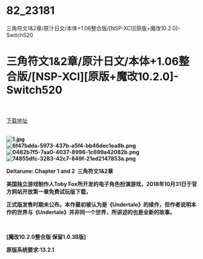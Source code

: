 # 82_23181
三角符文1&amp;2章/原汁日文/本体+1.06整合版/[NSP-XCI][原版+魔改10.2.0]-Switch520
# 三角符文1&2章/原汁日文/本体+1.06整合版/[NSP-XCI][原版+魔改10.2.0]-Switch520
 <br/></br>
[下载地址](https://www.switch520.cc/article/23181 "下载地址")
<br/></br>

<p><strong><img title="1.jpg" src="https://www.switch520.cc/muke_img/2021_10_12_4a9be7cbca173.jpg" alt="1.jpg"></strong><br>
<strong><img title="6f47bdda-5973-437b-a5f4-bb46dec1ea8b.png" src="https://www.switch520.cc/muke_img/2021_10_12_a9268e8023c02.png" alt="6f47bdda-5973-437b-a5f4-bb46dec1ea8b.png"></strong><br>
<strong><img title="0462b7f5-7aa0-4037-8996-1c699a42082b.png" src="https://www.switch520.cc/muke_img/2021_10_12_5b2473ffd470c.png" alt="0462b7f5-7aa0-4037-8996-1c699a42082b.png"></strong><br>
<strong><img title="74855dfc-3283-42c7-849f-21ed2147853a.png" src="https://www.switch520.cc/muke_img/2021_10_12_e6e294fafc0f0.png" alt="74855dfc-3283-42c7-849f-21ed2147853a.png">&nbsp;</strong></p>
<p><strong>Deltarune: Chapter 1 and 2&nbsp; 三角符文1&amp;2章</strong></p>
<p><strong>美国独立游戏制作人Toby Fox所开发的电子角色扮演游戏，2018年10月31日于官方网站开放第一章免费试玩版下载，</strong></p>
<p><strong>正式版发售时期未公布。本作最初被认为是《Undertale》的续作，但作者说明本作的世界与《Undertale》并非同一个世界，所讲述的也是全新的故事。</strong></p>
<p>&nbsp;</p>
<p><strong>[魔改10.2.0整合版 保留1.0.3B版]</strong></p>
<p><strong>原版系统要求:13.2.1</strong></p>



